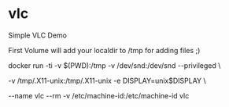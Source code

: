 # vlc
Simple VLC Demo


First Volume will add your localdir to /tmp for adding files ;)

docker run -ti -v $(PWD):/tmp -v /dev/snd:/dev/snd --privileged \

-v /tmp/.X11-unix:/tmp/.X11-unix -e DISPLAY=unix$DISPLAY \

--name vlc --rm -v /etc/machine-id:/etc/machine-id vlc
